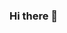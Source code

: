 ### Hi there 👋

<!--
**kayode94/kayode94** is a ✨ _special_ ✨ repository because its `README.md` (this file) appears on your GitHub profile.

Here are some ideas to get you started:

- 🔭 I’m currently working on ... Emotion Tracker Web App
- 🌱 I’m currently learning ... How to be a fantastic Web Developer
- 👯 I’m looking to collaborate on ... Any project that provides meaningful change
- 🤔 I’m looking for help with ... Herkou
- 💬 Ask me about ... My passions(video games)
- 📫 How to reach me: ... kayode.richards@gmail.com
- ⚡ Fun fact: ... I have a Black belt in karate
- 🌱 My skills ... Java, JavaScript, HTML, CSS, CSS(SAS), React, JSX, SQL  
-->
